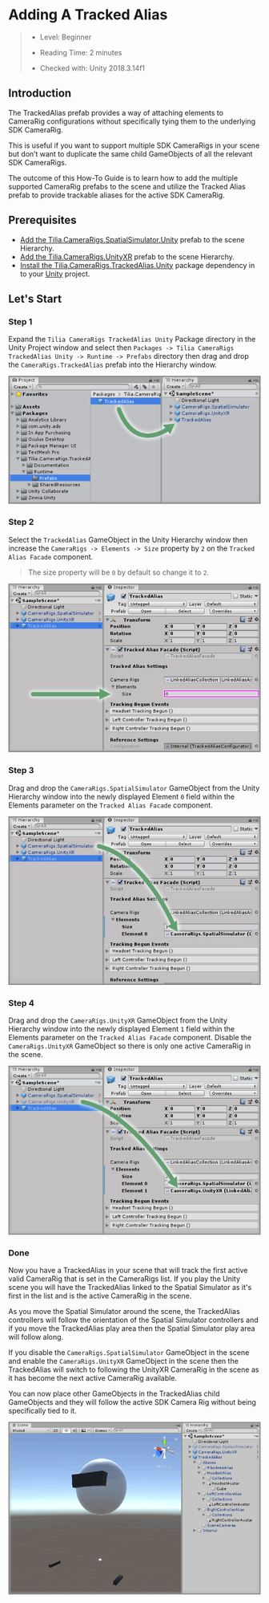 # Adding A Tracked Alias

> * Level: Beginner
>
> * Reading Time: 2 minutes
>
> * Checked with: Unity 2018.3.14f1

## Introduction

The TrackedAlias prefab provides a way of attaching elements to CameraRig configurations without specifically tying them to the underlying SDK CameraRig.

This is useful if you want to support multiple SDK CameraRigs in your scene but don’t want to duplicate the same child GameObjects of all the relevant SDK CameraRigs.

The outcome of this How-To Guide is to learn how to add the multiple supported CameraRig prefabs to the scene and utilize the Tracked Alias prefab to provide trackable aliases for the active SDK CameraRig.

## Prerequisites

* [Add the Tilia.CameraRigs.SpatialSimulator.Unity] prefab to the scene Hierarchy.
* [Add the Tilia.CameraRigs.UnityXR] prefab to the scene Hierarchy.
* [Install the Tilia.CameraRigs.TrackedAlias.Unity] package dependency in to your [Unity] project.

## Let's Start

### Step 1

Expand the `Tilia CameraRigs TrackedAlias Unity` Package directory in the Unity Project window and select then `Packages -> Tilia CameraRigs TrackedAlias Unity -> Runtime -> Prefabs` directory then drag and drop the `CameraRigs.TrackedAlias` prefab into the Hierarchy window.

![Adding Prefab To Scene](assets/images/AddingPrefabToScene.png)

### Step 2

Select the `TrackedAlias` GameObject in the Unity Hierarchy window then increase the `CameraRigs -> Elements -> Size` property by `2` on the `Tracked Alias Facade` component.

> The size property will be `0` by default so change it to `2`.

![Update TrackedAlias Elements Size](assets/images/UpdateTrackedAliasElementsSize.png)

### Step 3

Drag and drop the `CameraRigs.SpatialSimulator` GameObject from the Unity Hierarchy window into the newly displayed Element `0` field within the Elements parameter on the `Tracked Alias Facade` component.

![Drag And Drop Spatial Simulator Into TrackedAlias](assets/images/DragAndDropSpatialSimulatorIntoTrackedAlias.png)

### Step 4

Drag and drop the `CameraRigs.UnityXR` GameObject from the Unity Hierarchy window into the newly displayed Element `1` field within the Elements parameter on the `Tracked Alias Facade` component. Disable the `CameraRigs.UnityXR` GameObject so there is only one active CameraRig in the scene.

![Drag And Drop UnityXR Into TrackedAlias](assets/images/DragAndDropUnityXRIntoTrackedAlias.png)

### Done

Now you have a TrackedAlias in your scene that will track the first active valid CameraRig that is set in the CameraRigs list. If you play the Unity scene you will have the TrackedAlias linked to the Spatial Simulator as it's first in the list and is the active CameraRig in the scene.

As you move the Spatial Simulator around the scene, the TrackedAlias controllers will follow the orientation of the Spatial Simulator controllers and if you move the TrackedAlias play area then the Spatial Simulator play area will follow along.

If you disable the `CameraRigs.SpatialSimulator` GameObject in the scene and enable the `CameraRigs.UnityXR` GameObject in the scene then the TrackedAlias will switch to following the UnityXR CameraRig in the scene as it has become the next active CameraRig available.

You can now place other GameObjects in the TrackedAlias child GameObjects and they will follow the active SDK Camera Rig without being specifically tied to it.

![TrackedAlias In Scene With Example Avatar Objects](assets/images/TrackedAliasInSceneWithExampleAvatarObjects.png)

[Add the Tilia.CameraRigs.SpatialSimulator.Unity]: https://github.com/ExtendRealityLtd/Tilia.CameraRigs.SpatialSimulator.Unity/blob/master/Documentation/HowToGuides/AddingASpatialSimulatorCameraRig/README.md
[Add the Tilia.CameraRigs.UnityXR]: https://github.com/ExtendRealityLtd/Tilia.CameraRigs.UnityXR/blob/master/Documentation/HowToGuides/AddingAUnityXRCameraRig/README.md
[Install the Tilia.CameraRigs.TrackedAlias.Unity]: ../Installation/README.md
[Unity]: https://unity3d.com/